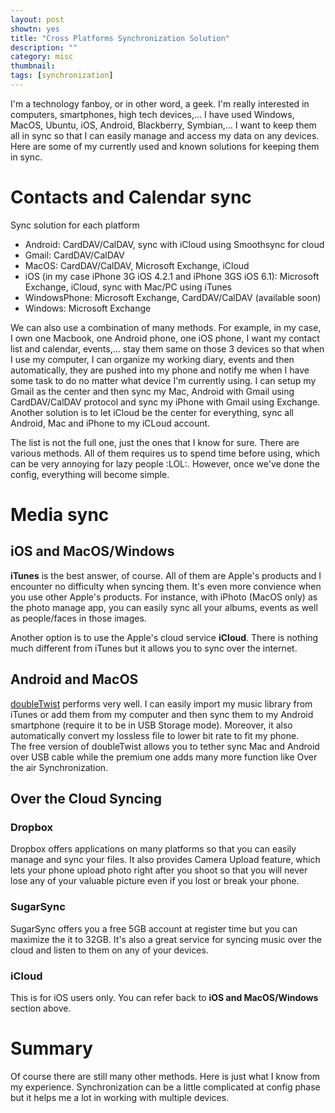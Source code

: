 ```yaml
---
layout: post
showtn: yes
title: "Cross Platforms Synchronization Solution"
description: ""
category: misc
thumbnail: 
tags: [synchronization]
---
```



I'm a technology fanboy, or in other word, a geek. I'm really interested in
computers, smartphones, high tech devices,... I have used Windows, MacOS,
Ubuntu, iOS, Android, Blackberry, Symbian,... I want to keep them all in sync so
that I can easily manage and access my data on any devices. Here are some of my
currently used and known solutions for keeping them in sync.

<!-- more -->

# Contacts and Calendar sync

Sync solution for each platform
* Android: CardDAV/CalDAV, sync with iCloud using Smoothsync for cloud
* Gmail: CardDAV/CalDAV
* MacOS: CardDAV/CalDAV, Microsoft Exchange, iCloud
* iOS (in my case iPhone 3G iOS 4.2.1 and iPhone 3GS iOS 6.1): Microsoft
Exchange, iCloud, sync with Mac/PC using iTunes
* WindowsPhone: Microsoft Exchange, CardDAV/CalDAV (available soon)
* Windows: Microsoft Exchange

We can also use a combination of many methods. For example, in my case, I own
one Macbook, one Android phone, one iOS phone, I want my contact list and
calendar, events,... stay them same on those 3 devices so that when I use my
computer, I can organize my working diary, events and then automatically, they
are pushed into my phone and notify me when I have some task to do no matter
what device I'm currently using. I can setup my Gmail as the center and then
sync my Mac, Android with Gmail using CardDAV/CalDAV protocol and sync my iPhone
with Gmail using Exchange. Another solution is to let iCloud be the center for
everything, sync all Android, Mac and iPhone to my iCLoud account.

The list is not the full one, just the ones that I know for sure. There are
various methods. All of them requires us to spend time before using, which can
be very annoying for lazy people :LOL:. However, once we've done the config,
everything will become simple.

# Media sync

## iOS and MacOS/Windows

**iTunes** is the best answer, of course. All of them are Apple's products and I
  encounter no difficulty when syncing them. It's even more convience when you
  use other Apple's products. For instance, with iPhoto (MacOS only) as the photo manage app,
  you can easily sync all your albums, events as well as people/faces in those
  images.

Another option is to use the Apple's cloud service **iCloud**. There is nothing
much different from iTunes but it allows you to sync over the internet.

## Android and MacOS

[doubleTwist](http://www.doubletwist.com/) performs very well. I can easily
import my music library from iTunes or add them from my computer and then sync
them to my Android smartphone (require it to be in USB Storage mode). Moreover,
it also automatically convert my lossless file to lower bit rate to fit my
phone.  
The free version of doubleTwist allows you to tether sync Mac and Android over
USB cable while the premium one adds many more function like Over the air
Synchronization.

## Over the Cloud Syncing

### Dropbox

Dropbox offers applications on many platforms so that you can easily manage and
sync your files. It also provides Camera Upload feature, which lets your phone
upload photo right after you shoot so that you will never lose any of your
valuable picture even if you lost or break your phone.

### SugarSync

SugarSync offers you a free 5GB account at register time but you can maximize
the it to 32GB. It's also a great service for syncing music over the cloud and
listen to them on any of your devices.

### iCloud

This is for iOS users only. You can refer back to **iOS and MacOS/Windows**
section above.

# Summary

Of course there are still many other methods. Here is just what I know from my
experience. Synchronization can be a little complicated at config phase but it
helps me a lot in working with multiple devices.
